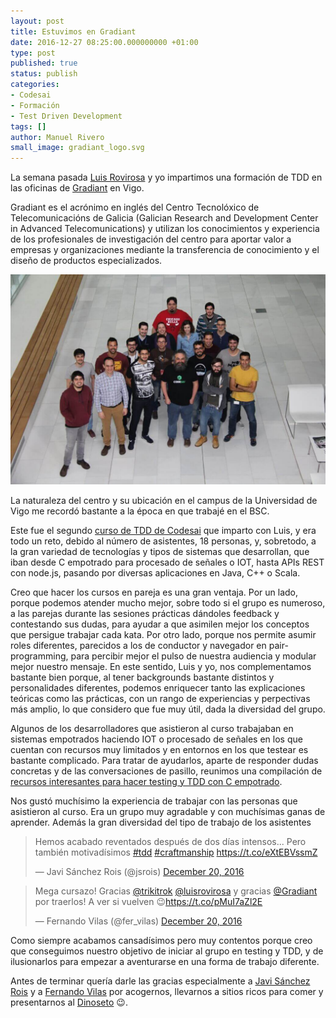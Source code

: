 ```yaml
---
layout: post
title: Estuvimos en Gradiant
date: 2016-12-27 08:25:00.000000000 +01:00
type: post
published: true
status: publish
categories:
- Codesai
- Formación
- Test Driven Development
tags: []
author: Manuel Rivero
small_image: gradiant_logo.svg
---
```

<script async src="//platform.twitter.com/widgets.js" charset="utf-8"></script>

La semana pasada [Luis Rovirosa](https://twitter.com/luisrovirosa) y yo impartimos una formación de TDD en las oficinas de [Gradiant](https://www.gradiant.org/) en Vigo.

Gradiant es el acrónimo en inglés del Centro Tecnolóxico de Telecomunicacións de Galicia (Galician Research and Development Center in Advanced Telecomunications) y utilizan los conocimientos y experiencia de los profesionales de investigación del centro para aportar valor a empresas y organizaciones mediante la transferencia de conocimiento y el diseño de productos especializados.

<img src="/assets/curso_vigo_gradiant_redux.jpg" alt="asistentes al curso de TDD en Gradiant"/>

La naturaleza del centro y su ubicación en el campus de la Universidad de Vigo me recordó bastante a la época en que trabajé en el BSC.

Este fue el segundo [curso de TDD de Codesai](http://www.codesai.com/curso-de-tdd/) que imparto con Luis, y era todo un reto, debido al número de asistentes, 18 personas, y, sobretodo, a la gran variedad de tecnologías y tipos de sistemas que desarrollan, que iban desde C empotrado para procesado de señales o IOT, hasta APIs REST con node.js, pasando por diversas aplicaciones en Java, C++ o Scala.

Creo que hacer los cursos en pareja es una gran ventaja. Por un lado, porque podemos atender mucho mejor, sobre todo si el grupo es numeroso, a las parejas durante las sesiones prácticas dándoles feedback y contestando sus dudas, para ayudar a que asimilen mejor los conceptos que persigue trabajar cada kata. Por otro lado, porque nos permite asumir roles diferentes, parecidos a los de conductor y navegador en pair-programming, para percibir mejor el pulso de nuestra audiencia y modular mejor nuestro mensaje. En este sentido, Luis y yo, nos complementamos bastante bien porque, al tener backgrounds bastante distintos y personalidades diferentes, podemos enriquecer tanto las explicaciones teóricas como las prácticas, con un rango de experiencias y perpectivas más amplio, lo que considero que fue muy útil, dada la diversidad del grupo.

Algunos de los desarrolladores que asistieron al curso trabajaban en sistemas empotrados haciendo IOT o procesado de señales en los que cuentan con recursos muy limitados y en entornos en los que testear es bastante complicado. Para tratar de ayudarlos, aparte de responder dudas concretas y de las conversaciones de pasillo, reunimos una compilación de [recursos interesantes para hacer testing y TDD con C empotrado](https://gist.github.com/trikitrok/840436ea8bf0b2bb7f722f16a45ab54d).

Nos gustó muchísimo la experiencia de trabajar con las personas que asistieron al curso. Era un grupo muy agradable y con muchísimas ganas de aprender. Además la gran diversidad del tipo de trabajo de los asistentes

<section class="twitter-embeds">
  <div class="row">
    <div class="col-md-offset-1 col-md-5 col-sm-12">
      <blockquote class="twitter-tweet" data-lang="en"><p lang="es" dir="ltr">Hemos acabado reventados después de dos días intensos... Pero también motivadísimos <a href="https://twitter.com/hashtag/tdd?src=hash">#tdd</a> <a href="https://twitter.com/hashtag/craftmanship?src=hash">#craftmanship</a> <a href="https://t.co/eXtEBVssmZ">https://t.co/eXtEBVssmZ</a></p>&mdash; Javi Sánchez Rois (@jsrois) <a href="https://twitter.com/jsrois/status/811341574885904384">December 20, 2016</a></blockquote>
    </div>
    <div class="col-md-5 col-sm-12">
      <blockquote class="twitter-tweet" data-lang="en"><p lang="es" dir="ltr">Mega cursazo! Gracias <a href="https://twitter.com/trikitrok">@trikitrok</a> <a href="https://twitter.com/luisrovirosa">@luisrovirosa</a>  y gracias <a href="https://twitter.com/Gradiant">@Gradiant</a> por traerlos! A ver si vuelven 😉<a href="https://t.co/pMuI7aZl2E">https://t.co/pMuI7aZl2E</a></p>&mdash; Fernando Vilas (@fer_vilas) <a href="https://twitter.com/fer_vilas/status/811281824097927168">December 20, 2016</a></blockquote>
    </div>
  </div>
</section>

Como siempre acabamos cansadísimos pero muy contentos porque creo que conseguimos nuestro objetivo de iniciar al grupo en testing y TDD, y de ilusionarlos para empezar a aventurarse en una forma de trabajo diferente.

Antes de terminar quería darle las gracias especialmente a [Javi Sánchez Rois](https://twitter.com/jsrois) y a [Fernando Vilas](https://twitter.com/fer_vilas) por acogernos, llevarnos a sitios ricos para comer y presentarnos al [Dinoseto](https://twitter.com/dinosetovigo?lang=es) 😉.
